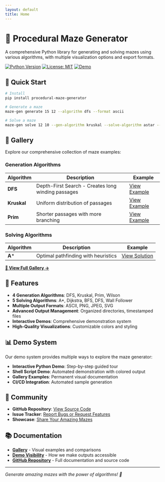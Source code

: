 ```yaml
---
layout: default
title: Home
---
```


# 🎯 Procedural Maze Generator

A comprehensive Python library for generating and solving mazes using various algorithms, with multiple visualization options and export formats.

[![Python Version](https://img.shields.io/badge/python-3.8%2B-blue.svg)](https://python.org)
[![License: MIT](https://img.shields.io/badge/License-MIT-yellow.svg)](https://opensource.org/licenses/MIT)
[![Demo](https://img.shields.io/badge/demo-interactive-orange.svg)](gallery/)

## 🚀 Quick Start

```bash
# Install
pip install procedural-maze-generator

# Generate a maze
maze-gen generate 15 12 --algorithm dfs --format ascii

# Solve a maze
maze-gen solve 12 10 --gen-algorithm kruskal --solve-algorithm astar --format png
```

## 🎨 Gallery

Explore our comprehensive collection of maze examples:

### Generation Algorithms

| Algorithm | Description | Example |
|-----------|-------------|---------|
| **DFS** | Depth-First Search - Creates long winding passages | [View Example](gallery/algorithms/dfs_maze_example.svg) |
| **Kruskal** | Uniform distribution of passages | [View Example](gallery/algorithms/kruskal_maze_example.svg) |
| **Prim** | Shorter passages with more branching | [View Example](gallery/algorithms/prim_maze_example.svg) |

### Solving Algorithms

| Algorithm | Description | Example |
|-----------|-------------|---------|
| **A*** | Optimal pathfinding with heuristics | [View Solution](gallery/solutions/astar_solution_example.svg) |

[**🎨 View Full Gallery →**](gallery/)

## 🔧 Features

- **4 Generation Algorithms**: DFS, Kruskal, Prim, Wilson
- **5 Solving Algorithms**: A*, Dijkstra, BFS, DFS, Wall Follower
- **Multiple Output Formats**: ASCII, PNG, JPEG, SVG
- **Advanced Output Management**: Organized directories, timestamped files
- **Interactive Demos**: Comprehensive demonstration system
- **High-Quality Visualizations**: Customizable colors and styling

## 📊 Demo System

Our demo system provides multiple ways to explore the maze generator:

- **Interactive Python Demo**: Step-by-step guided tour
- **Shell Script Demo**: Automated demonstration with colored output
- **Gallery Examples**: Permanent visual documentation
- **CI/CD Integration**: Automated sample generation

## 🤝 Community

- **GitHub Repository**: [View Source Code](https://github.com/refactornator/procedural-maze-generator)
- **Issue Tracker**: [Report Bugs or Request Features](https://github.com/refactornator/procedural-maze-generator/issues)
- **Showcase**: [Share Your Amazing Mazes](https://github.com/refactornator/procedural-maze-generator/issues/new?template=showcase.md)

## 📚 Documentation

- [**Gallery**](gallery/) - Visual examples and comparisons
- [**Demo Visibility**](DEMO_VISIBILITY.html) - How we make outputs accessible
- [**GitHub Repository**](https://github.com/refactornator/procedural-maze-generator) - Full documentation and source code

---

*Generate amazing mazes with the power of algorithms! 🎯*
